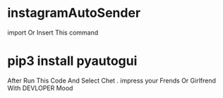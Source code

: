 # instagramAutoSender

import Or Insert This command

pip3 install pyautogui
==========================
After Run This Code And Select Chet .
impress your Frends Or Girlfrend With DEVLOPER Mood
